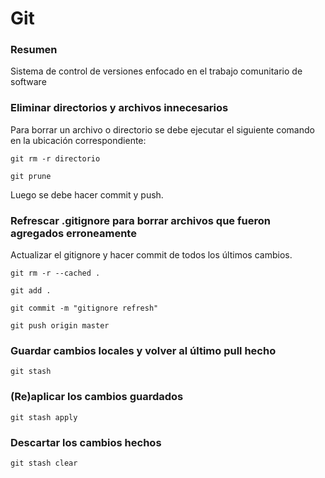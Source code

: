 # Git
### Resumen
Sistema de control de versiones enfocado en el trabajo comunitario de software
### Eliminar directorios y archivos innecesarios
Para borrar un archivo o directorio se debe ejecutar el siguiente comando en la ubicación correspondiente:

`git rm -r directorio`

`git prune`

Luego se debe hacer commit y push.

### Refrescar .gitignore para borrar archivos que fueron agregados erroneamente

Actualizar el gitignore y hacer commit de todos los últimos cambios.

`git rm -r --cached .`

`git add .`

`git commit -m "gitignore refresh"`

`git push origin master`

### Guardar cambios locales y volver al último pull hecho

`git stash`

### (Re)aplicar los cambios guardados

`git stash apply`

### Descartar los cambios hechos

`git stash clear`
